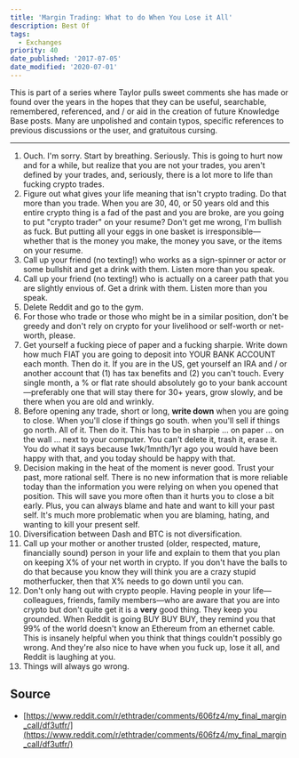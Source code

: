 ```yaml
---
title: 'Margin Trading: What to do When You Lose it All'
description: Best Of
tags:
  - Exchanges
priority: 40
date_published: '2017-07-05'
date_modified: '2020-07-01'
---
```


This is part of a series where Taylor pulls sweet comments she has made or found over the years in the hopes that they can be useful, searchable, remembered, referenced, and / or aid in the creation of future Knowledge Base posts. Many are unpolished and contain typos, specific references to previous discussions or the user, and gratuitous cursing.

---

1. Ouch. I'm sorry. Start by breathing. Seriously. This is going to hurt now and for a while, but realize that you are not your trades, you aren't defined by your trades, and, seriously, there is a lot more to life than fucking crypto trades.
2. Figure out what gives your life meaning that isn't crypto trading. Do that more than you trade. When you are 30, 40, or 50 years old and this entire crypto thing is a fad of the past and you are broke, are you going to put "crypto trader" on your resume? Don't get me wrong, I'm bullish as fuck. But putting all your eggs in one basket is irresponsible—whether that is the money you make, the money you save, or the items on your resume.
3. Call up your friend (no texting!) who works as a sign-spinner or actor or some bullshit and get a drink with them. Listen more than you speak.
4. Call up your friend (no texting!) who is actually on a career path that you are slightly envious of. Get a drink with them. Listen more than you speak.
5. Delete Reddit and go to the gym.
6. For those who trade or those who might be in a similar position, don't be greedy and don't rely on crypto for your livelihood or self-worth or net-worth, please.
7. Get yourself a fucking piece of paper and a fucking sharpie. Write down how much FIAT you are going to deposit into YOUR BANK ACCOUNT each month. Then do it. If you are in the US, get yourself an IRA and / or another account that (1) has tax benefits and (2) you can't touch. Every single month, a % or flat rate should absolutely go to your bank account—preferably one that will stay there for 30+ years, grow slowly, and be there when you are old and wrinkly.
8. Before opening any trade, short or long, **write down** when you are going to close. When you'll close if things go south. when you'll sell if things go north. All of it. Then do it. This has to be in sharpie ... on paper ... on the wall ... next to your computer. You can't delete it, trash it, erase it. You do what it says because 1wk/1mnth/1yr ago you would have been happy with that, and you today should be happy with that.
9. Decision making in the heat of the moment is never good. Trust your past, more rational self. There is no new information that is more reliable today than the information you were relying on when you opened that position. This will save you more often than it hurts you to close a bit early. Plus, you can always blame and hate and want to kill your past self. It's much more problematic when you are blaming, hating, and wanting to kill your present self.
10. Diversification between Dash and BTC is not diversification.
11. Call up your mother or another trusted (older, respected, mature, financially sound) person in your life and explain to them that you plan on keeping X% of your net worth in crypto. If you don't have the balls to do that because you know they will think you are a crazy stupid motherfucker, then that X% needs to go down until you can.
12. Don't only hang out with crypto people. Having people in your life—colleagues, friends, family members—who are aware that you are into crypto but don't quite get it is a **very** good thing. They keep you grounded. When Reddit is going BUY BUY BUY, they remind you that 99% of the world doesn't know an Ethereum from an ethernet cable. This is insanely helpful when you think that things couldn't possibly go wrong. And they're also nice to have when you fuck up, lose it all, and Reddit is laughing at you.
13. Things will always go wrong.

## Source

* [https://www.reddit.com/r/ethtrader/comments/606fz4/my_final_margin_call/df3utfr/](https://www.reddit.com/r/ethtrader/comments/606fz4/my_final_margin_call/df3utfr/)
